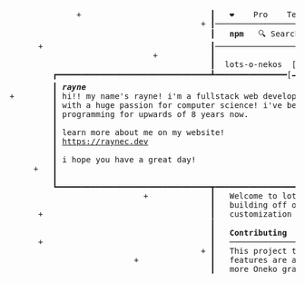 <pre>

              +                           ┃   ❤    Pro    Teams    Pricing    Documentation
                                        + ┃────────────────────────────────────────────────────────────────────────────────
                                          ┃   <b>npm</b>   🔍 Search packages                                          Search    S
      +                                   ┃────────────────────────────────────────────────────────────────────────────────
                              +           ┃
                                          ┃  lots-o-nekos  [TS]
         ┏━━━━━━━━━━━━━━━━━━━━━━━━━━━━━━━━┻━━━━━━━━━━━━━━━[🗕 🗖 ✖]━┓
         ┃ <b><i>rayne</i></b>                                                   ┃Code (Beta)      ◼ 0 Dependencies      ◼ 0 Dependents
+        ┃ hi!! my name's rayne! i'm a fullstack web developer     ┃───────────────────────────────────────────────────────
         ┃ with a huge passion for computer science! i've been     ┃
         ┃ programming for upwards of 8 years now.                 ┃                                              Install
         ┃                                                         ┃                                              ┌─────────
         ┃ learn more about me on my website!                      ┃                                              │ > npm i
         ┃ <a href="https://raynec.dev/">https://raynec.dev</a>                                      ┃                                              └─────────
         ┃                                                         ┃ the popular <a href="https://github.com/adryd325/oneko.js/">oneko.js</a> script! featuring
         ┃ i hope you have a great day!                            ┃ate control, and other fun stuff!             Repository
     +   ┃                                                         ┃                                              ◆ <a href="https://github.com/raynecloudy/lots-o-nekos">github.c</a>
         ┃                                                         ┃
         ┗━━━━━━━━━━━━━━━━━━━━━━━━━━━━━━━━┳━━━━━━━━━━━━━━━━━━━━━━━━┛───────────────────────────────────────       Homepage
                            +             ┃   Welcome to lots-o-nekos! This project is a Javascript library      🔗 <a href="https://github.com/raynecloudy/lots-o-nekos#readme">github.c</a>
                                          ┃   building off of <a href="https://github.com/adryd325/">adryd325</a>'s <a href="https://github.com/adryd325/oneko.js/">oneko.js</a> script. It features
      +                                   ┃   customization capabilities such as speed, graphics, and more!       ⤓ Weekly D
                                          ┃
                                          ┃   <b>Contributing</b>                                                        <b>91</b> _______
      +                                   ┃   ─────────────────────────────────────────────────────────────
                                        + ┃   This project takes contributions from any and all! New              Version
                          +               ┃   features are always welcome, and there could always be              <b>2.1.0</b>
                                          ┃   more Oneko graphics to choose from... if you're a pixel
</pre>
